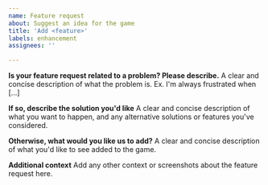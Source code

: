 ```yaml
---
name: Feature request
about: Suggest an idea for the game
title: 'Add <feature>'
labels: enhancement
assignees: ''

---
```


**Is your feature request related to a problem? Please describe.**
A clear and concise description of what the problem is. Ex. I'm always frustrated when [...]

**If so, describe the solution you'd like**
A clear and concise description of what you want to happen, and any alternative solutions or features you've considered.

**Otherwise, what would you like us to add?**
A clear and concise description of what you'd like to see added to the game.

**Additional context**
Add any other context or screenshots about the feature request here.
